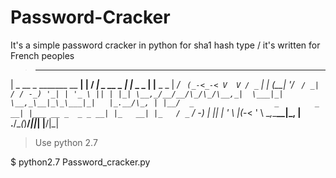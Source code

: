 # Password-Cracker
It's a simple password cracker in python for sha1 hash type / it's written for French peoples



> ___                      _    ___             _             _         
| _ \__ _ _______ __ ____| |  / __|_ _ __ _ __| |_____ _ _  | |__ _  _ 
|  _/ _` (_-<_-< V  V / _` | | (__| '_/ _` / _| / / -_) '_| | '_ \ || |
|_| \__,_/__/__/\_/\_/\__,_|  \___|_| \__,_\__|_\_\___|_|   |_.__/\_, |
                                                                  |__/ 
    _                  _        _    
 __| |___ __ _  _ _ __| |_   __| |_  
/ _` / -_) _| || | '_ \  _|_(_-< ' \ 
\__,_\___\__|\_, | .__/\__(_)__/_||_|
             |__/|_|                  




> Use python 2.7


$ python2.7 Password_cracker.py
